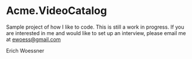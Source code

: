 # Acme.VideoCatalog
Sample project of how I like to code. This is still a work in progress. If you are interested in me and would like to set up an interview, please email me at ewoess@gmail.com

Erich Woessner

